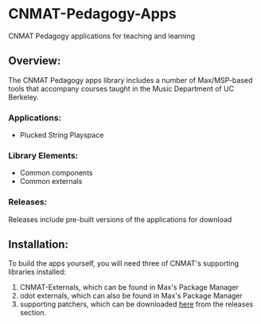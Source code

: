 # CNMAT-Pedagogy-Apps
CNMAT Pedagogy applications for teaching and learning

## Overview:
The CNMAT Pedagogy apps library includes a number of Max/MSP-based tools that accompany courses taught in the Music Department of UC Berkeley.

### Applications:
- Plucked String Playspace

### Library Elements:
- Common components
- Common externals

### Releases:
Releases include pre-built versions of the applications for download

## Installation:
To build the apps yourself, you will need three of CNMAT's supporting libraries installed:
1. CNMAT-Externals, which can be found in Max's Package Manager
1. odot externals, which can also be found in Max's Package Manager
1. supporting patchers, which can be downloaded [here]() from the releases section.
